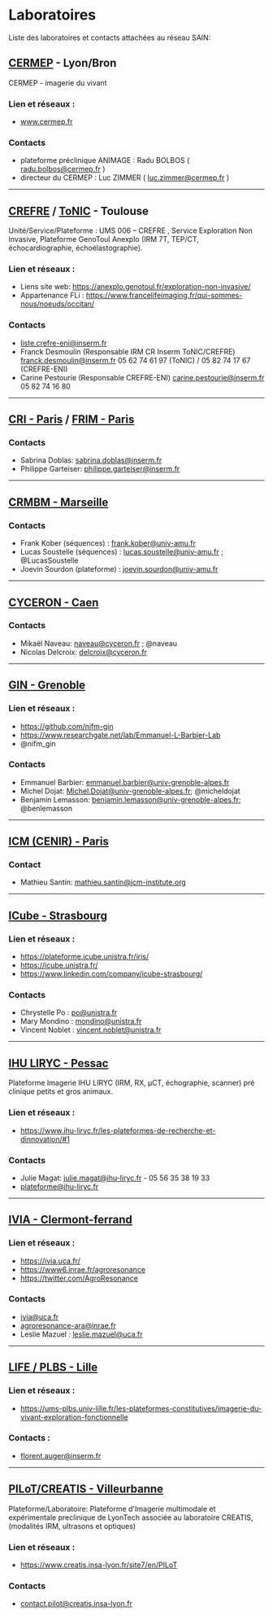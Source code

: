 # Laboratoires
Liste des laboratoires et contacts attachées au réseau SAIN:

## [CERMEP](www.cermep.fr) - Lyon/Bron

CERMEP - imagerie du vivant

### Lien et réseaux : 
* www.cermep.fr

### Contacts
* plateforme préclinique ANIMAGE : Radu BOLBOS ( radu.bolbos@cermep.fr )
* directeur du CERMEP : Luc ZIMMER ( luc.zimmer@cermep.fr )
  
---

## [CREFRE](https://anexplo.genotoul.fr/exploration-non-invasive/) / [ToNIC](https://tonic.inserm.fr/) - Toulouse

Unité/Service/Plateforme : UMS 006 – CREFRE , Service Exploration Non Invasive, Plateforme GenoToul Anexplo (IRM 7T, TEP/CT, échocardiographie, échoélastographie).

### Lien et réseaux : 
* Liens site web: https://anexplo.genotoul.fr/exploration-non-invasive/
* Appartenance FLi : https://www.francelifeimaging.fr/qui-sommes-nous/noeuds/occitan/

### Contacts
* liste.crefre-eni@inserm.fr
* Franck Desmoulin (Responsable IRM CR Inserm ToNIC/CREFRE) franck.desmoulin@inserm.fr 05 62 74 61 97 (ToNIC) / 05 82 74 17 67 (CREFRE-ENI)
* Carine Pestourie (Responsable CREFRE-ENI) carine.pestourie@inserm.fr 05 82 74 16 80

---

## [CRI - Paris](https://cri1149.fr/) / [FRIM - Paris](https://plateformes.u-paris.fr/federation-de-recherche-en-imagerie-multimodale-frim/)

### Contacts

* Sabrina Doblas: sabrina.doblas@inserm.fr
* Philippe Garteiser: philippe.garteiser@inserm.fr

---

## [CRMBM - Marseille](https://crmbm.univ-amu.fr/)

### Contacts
* Frank Kober (séquences) : frank.kober@univ-amu.fr
* Lucas Soustelle (séquences) : lucas.soustelle@univ-amu.fr ; @LucasSoustelle
* Joevin Sourdon (plateforme) : joevin.sourdon@univ-amu.fr

---

## [CYCERON - Caen](https://www.cyceron.fr/)

### Contacts
* Mikaël Naveau: naveau@cyceron.fr ; @naveau
* Nicolas Delcroix: delcroix@cyceron.fr

---

## [GIN - Grenoble](https://tinyurl.com/d9vx4b3h)
### Lien et réseaux : 
* https://github.com/nifm-gin
* https://www.researchgate.net/lab/Emmanuel-L-Barbier-Lab
* @nifm_gin

### Contacts
* Emmanuel Barbier: emmanuel.barbier@univ-grenoble-alpes.fr
* Michel Dojat: Michel.Dojat@univ-grenoble-alpes.fr; @micheldojat
* Benjamin Lemasson: benjamin.lemasson@univ-grenoble-alpes.fr; @benlemasson

---

## [ICM (CENIR) - Paris](https://institutducerveau-icm.org/en/cenir-irm-en/)

### Contact

* Mathieu Santin: mathieu.santin@icm-institute.org

---

## [ICube - Strasbourg](https://icube.unistra.fr/)
### Lien et réseaux : 
* https://plateforme.icube.unistra.fr/iris/
* https://icube.unistra.fr/
* https://www.linkedin.com/company/icube-strasbourg/

### Contacts
* Chrystelle Po : po@unistra.fr
* Mary Mondino : mondino@unistra.fr
* Vincent Noblet : vincent.noblet@unistra.fr
  
---

## [IHU LIRYC - Pessac](https://www.ihu-liryc.fr/les-plateformes-de-recherche-et-dinnovation/#1) 

Plateforme Imagerie IHU LIRYC (IRM, RX, µCT, échographie, scanner) pré clinique petits et gros animaux.
  
### Lien et réseaux : 
* https://www.ihu-liryc.fr/les-plateformes-de-recherche-et-dinnovation/#1

### Contacts
* Julie Magat:  julie.magat@ihu-liryc.fr -  05 56 35 38 19 33
* plateforme@ihu-liryc.fr

---

## [IVIA - Clermont-ferrand](https://ivia.uca.fr/)
### Lien et réseaux : 
* https://ivia.uca.fr/
* https://www6.inrae.fr/agroresonance
* https://twitter.com/AgroResonance

### Contacts
* ivia@uca.fr
* agroresonance-ara@inrae.fr
* Leslie Mazuel : leslie.mazuel@uca.fr

---

## [LIFE / PLBS - Lille](https://ums-plbs.univ-lille.fr/les-plateformes-constitutives/imagerie-du-vivant-exploration-fonctionnelle)
### Lien et réseaux : 
* https://ums-plbs.univ-lille.fr/les-plateformes-constitutives/imagerie-du-vivant-exploration-fonctionnelle
  
### Contacts : 
* florent.auger@inserm.fr

---

## [PILoT/CREATIS - Villeurbanne](https://www.creatis.insa-lyon.fr/site7/en/PILoT)

Plateforme/Laboratoire: Plateforme d'Imagerie multimodale et expérimentale preclinique de LyonTech associée au laboratoire CREATIS, (modalités IRM, ultrasons et optiques)

### Lien et réseaux : 
* https://www.creatis.insa-lyon.fr/site7/en/PILoT

### Contacts
* contact.pilot@creatis.insa-lyon.fr


